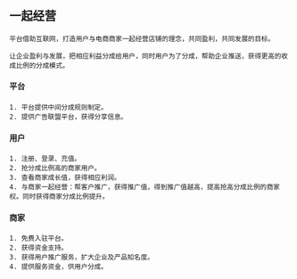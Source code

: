 ## 一起经营


```
平台借助互联网，打造用户与电商商家一起经营店铺的理念，共同盈利，共同发展的目标。

让企业盈利与发展，把相应利益分成给用户，同时用户为了分成，帮助企业推送，获得更高的收成比例的分成模式。

```



#### 平台


```
1. 平台提供中间分成规则制定。
2. 提供广告联盟平台，获得分享信息。
```
#### 用户

```
1. 注册、登录、充值。
2. 抢分成比例高的商家用户。
3. 查看商家成长值，获得相应利润。
4. 与商家一起经营：帮客户推广，获得推广值，得到推广值越高，提高抢高分成比例的商家权。同时获得商家分成比例提升。

```

#### 商家

```
1. 免费入驻平台。
2. 获得资金支持。
3. 获得用户推广服务，扩大企业及产品知名度。
4. 提供服务资金，供用户分成。
```



